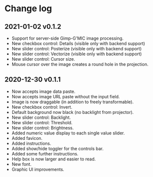 # Change log

## 2021-01-02 v0.1.2

- Support for server-side Gimp-G'MIC image processing.
- New checkbox control: Details (visible only with backend support)
- New slider control: Posterize (visible only with backend support)
- New slider control: Vectorize (visible only with backend support)
- New slider control: Cursor size.
- Mouse cursor over the image creates a round hole in the projection.

## 2020-12-30 v0.1.1

- Now accepts image data paste.
- Now accepts image URL paste without the input field.
- Image is now draggable (in addition to freely transformable).
- New checkbox control: Invert.
- Default background now black (no backlight from projector).
- New slider control: Backlight.
- New slider control: Threshold.
- New slider control: Brightness.
- Added numeric value display to each single value slider.
- Added favicon.
- Added instructions.
- Added show/hide toggler for the controls bar.
- Added some further instructions.
- Help box is now larger and easier to read.
- New font.
- Graphic UI improvements.
